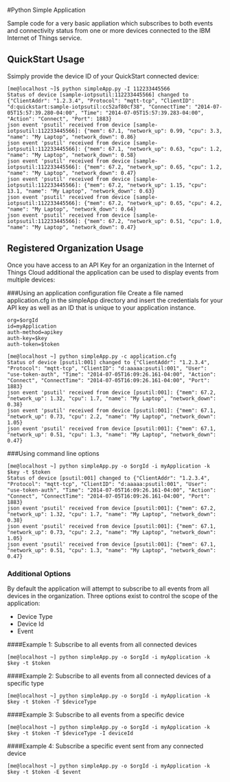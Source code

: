 #Python Simple Application

Sample code for a very basic appliation which subscribes to both events and connectivity status from one or more devices connected to the IBM Internet of Things service.

## QuickStart Usage
Ssimply provide the device ID of your QuickStart connected device: 
```
[me@localhost ~]$ python simpleApp.py -I 112233445566
Status of device [sample-iotpsutil:112233445566] changed to {"ClientAddr": "1.2.3.4", "Protocol": "mqtt-tcp", "ClientID": "d:quickstart:sample-iotpsutil:cc52af80cf38", "ConnectTime": "2014-07-05T15:57:39.280-04:00", "Time": "2014-07-05T15:57:39.283-04:00", "Action": "Connect", "Port": 1883}
json event 'psutil' received from device [sample-iotpsutil:112233445566]: {"mem": 67.1, "network_up": 0.99, "cpu": 3.3, "name": "My Laptop", "network_down": 0.86}
json event 'psutil' received from device [sample-iotpsutil:112233445566]: {"mem": 67.1, "network_up": 0.63, "cpu": 1.2, "name": "My Laptop", "network_down": 0.58}
json event 'psutil' received from device [sample-iotpsutil:112233445566]: {"mem": 67.2, "network_up": 0.65, "cpu": 1.2, "name": "My Laptop", "network_down": 0.47}
json event 'psutil' received from device [sample-iotpsutil:112233445566]: {"mem": 67.2, "network_up": 1.15, "cpu": 13.1, "name": "My Laptop", "network_down": 0.63}
json event 'psutil' received from device [sample-iotpsutil:112233445566]: {"mem": 67.2, "network_up": 0.65, "cpu": 4.2, "name": "My Laptop", "network_down": 0.64}
json event 'psutil' received from device [sample-iotpsutil:112233445566]: {"mem": 67.2, "network_up": 0.51, "cpu": 1.0, "name": "My Laptop", "network_down": 0.47}
```

## Registered Organization Usage
Once you have access to an API Key for an organization in the Internet of Things Cloud additional the application can be used to display events from multiple devices: 

###Using an application configuration file
Create a file named application.cfg in the simpleApp directory and insert the credentials for your API key as well as an ID that is unique to your application instance. 
```
org=$orgId
id=myApplication
auth-method=apikey
auth-key=$key
auth-token=$token
```

```
[me@localhost ~] python simpleApp.py -c application.cfg
Status of device [psutil:001] changed to {"ClientAddr": "1.2.3.4", "Protocol": "mqtt-tcp", "ClientID": "d:aaaaa:psutil:001", "User": "use-token-auth", "Time": "2014-07-05T16:09:26.161-04:00", "Action": "Connect", "ConnectTime": "2014-07-05T16:09:26.161-04:00", "Port": 1883}
json event 'psutil' received from device [psutil:001]: {"mem": 67.2, "network_up": 1.32, "cpu": 1.7, "name": "My Laptop", "network_down": 0.38}
json event 'psutil' received from device [psutil:001]: {"mem": 67.1, "network_up": 0.73, "cpu": 2.2, "name": "My Laptop", "network_down": 1.05}
json event 'psutil' received from device [psutil:001]: {"mem": 67.1, "network_up": 0.51, "cpu": 1.3, "name": "My Laptop", "network_down": 0.47}
```

###Using command line options
```
[me@localhost ~] python simpleApp.py -o $orgId -i myApplication -k $key -t $token
Status of device [psutil:001] changed to {"ClientAddr": "1.2.3.4", "Protocol": "mqtt-tcp", "ClientID": "d:aaaaa:psutil:001", "User": "use-token-auth", "Time": "2014-07-05T16:09:26.161-04:00", "Action": "Connect", "ConnectTime": "2014-07-05T16:09:26.161-04:00", "Port": 1883}
json event 'psutil' received from device [psutil:001]: {"mem": 67.2, "network_up": 1.32, "cpu": 1.7, "name": "My Laptop", "network_down": 0.38}
json event 'psutil' received from device [psutil:001]: {"mem": 67.1, "network_up": 0.73, "cpu": 2.2, "name": "My Laptop", "network_down": 1.05}
json event 'psutil' received from device [psutil:001]: {"mem": 67.1, "network_up": 0.51, "cpu": 1.3, "name": "My Laptop", "network_down": 0.47}
```

### Additional Options
By default the application will attempt to subscribe to all events from all devices in the organization.  Three options exist to control the scope of the application:
 * Device Type
 * Device Id
 * Event

####Example 1: Subscribe to all events from all connected devices
```
[me@localhost ~] python simpleApp.py -o $orgId -i myApplication -k $key -t $token
```

####Example 2: Subscribe to all events from all connected devices of a specific type
```
[me@localhost ~] python simpleApp.py -o $orgId -i myApplication -k $key -t $token -T $deviceType
```

####Example 3: Subscribe to all events from a specific device
```
[me@localhost ~] python simpleApp.py -o $orgId -i myApplication -k $key -t $token -T $deviceType -I deviceId
```

####Example 4: Subscribe a specific event sent from any connected device
```
[me@localhost ~] python simpleApp.py -o $orgId -i myApplication -k $key -t $token -E $event
```
